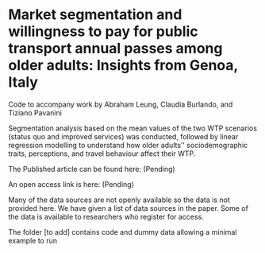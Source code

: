 # Market segmentation and willingness to pay for public transport annual passes among older adults: Insights from Genoa, Italy
Code to accompany work by Abraham Leung, Claudia Burlando, and Tiziano Pavanini

Segmentation analysis based on the mean values of the two WTP scenarios (status quo and improved services) was conducted, followed by linear regression modelling to understand how older adults’' sociodemographic traits, perceptions, and travel behaviour affect their WTP.

The Published article can be found here:
(Pending)

An open access link is here: (Pending)

Many of the data sources are not openly available so the data is not provided here. We have given a list of data sources in the paper. Some of the data is available to researchers who register for access.

The folder [to add] contains code and dummy data allowing a minimal example to run
